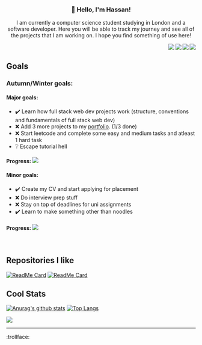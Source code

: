 <h3 align="center">👋 Hello, I'm Hassan!</h3>
<p align="center">I am currently a computer science student studying in London and a software developer. Here you will be able to track my journey and see all of the projects that I am working on. I hope you find something of use here!</p>

<a href="mailto:hassanjaved186@gmail.com"><img src="https://img.shields.io/badge/Gmail-D14836?style=for-the-badge&logo=gmail&logoColor=white" align=right></a><a href="https://www.linkedin.com/in/hassanjaved186/"><img src="https://img.shields.io/badge/LinkedIn-0077B5?style=for-the-badge&logo=linkedin&logoColor=white" align=right></a><a href="https://www.youtube.com/channel/UCUJiDUP8P0lsjKreaW45pdw"><img src="https://img.shields.io/badge/YouTube-FF0000?style=for-the-badge&logo=youtube&logoColor=white" align=right></a><a href="https://hassanj.dev"><img src="https://img.shields.io/badge/portfolio-0A0A0A?style=for-the-badge&logo=dev.to&logoColor=white" align=right></a> 

</br>


## Goals

### Autumn/Winter goals:

#### Major goals:

- ✔️ Learn how full stack web dev projects work (structure, conventions and fundamentals of full stack web dev)
- ❌ Add 3 more projects to my [portfolio](https://hassanj.dev). (1/3 done)
- ❌ Start leetcode and complete some easy and medium tasks and atleast 1 hard task
- ❔ Escape tutorial hell

#### **Progress:** ![](https://us-central1-progress-markdown.cloudfunctions.net/progress/40)

#### Minor goals:

- ✔️ Create my CV and start applying for placement
- ❌ Do interview prep stuff
- ❌ Stay on top of deadlines for uni assignments
- ✔️ Learn to make something other than noodles

#### **Progress:** ![](https://us-central1-progress-markdown.cloudfunctions.net/progress/50)

</br>

## Repositories I like

[![ReadMe Card](https://github-readme-stats.vercel.app/api/pin/?username=divizn&repo=discord-spotify-bot&hide_border=true&theme=dark&bg_color=0d1117)](https://github.com/divizn/discord-spotify-bot)
[![ReadMe Card](https://github-readme-stats.vercel.app/api/pin/?username=divizn&repo=react-weather-app&hide_border=true&bg_color=0d1117&theme=dark)](https://github.com/divizn/react-weather-app)


## Cool Stats

[![Anurag's github stats](https://github-readme-stats.vercel.app/api?username=divizn&count_private=true&hide_border=true&theme=dark&show_icons=true&bg_color=0d1117)](https://github.com/anuraghazra/github-readme-stats) [![Top Langs](https://github-readme-stats.vercel.app/api/top-langs/?username=divizn&layout=compact&theme=dark&hide_border=true&bg_color=0d1117)](https://github.com/anuraghazra/github-readme-stats)

![](https://komarev.com/ghpvc/?username=divizn)

---

:trollface:
